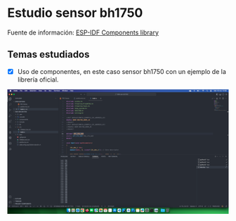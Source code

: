 # Estudio sensor bh1750

Fuente de información: [ESP-IDF Components library](https://github.com/UncleRus/esp-idf-lib/tree/master/examples/bh1750/default)

## Temas estudiados

- [x] Uso de componentes, en este caso sensor bh1750 con un ejemplo de la librería oficial.

<div style="text-align: center;">

![](docs/result.png)

</div>
